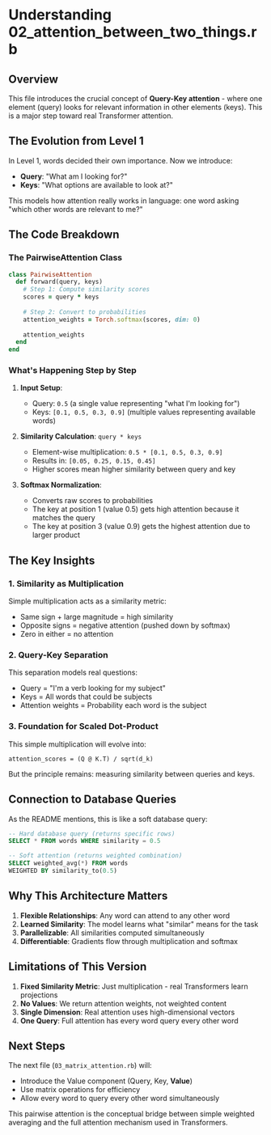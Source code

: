 # Understanding 02_attention_between_two_things.rb

## Overview

This file introduces the crucial concept of **Query-Key attention** - where one element (query) looks for relevant information in other elements (keys). This is a major step toward real Transformer attention.

## The Evolution from Level 1

In Level 1, words decided their own importance. Now we introduce:
- **Query**: "What am I looking for?"
- **Keys**: "What options are available to look at?"

This models how attention really works in language: one word asking "which other words are relevant to me?"

## The Code Breakdown

### The PairwiseAttention Class

```ruby
class PairwiseAttention
  def forward(query, keys)
    # Step 1: Compute similarity scores
    scores = query * keys
    
    # Step 2: Convert to probabilities
    attention_weights = Torch.softmax(scores, dim: 0)
    
    attention_weights
  end
end
```

### What's Happening Step by Step

1. **Input Setup**:
   - Query: `0.5` (a single value representing "what I'm looking for")
   - Keys: `[0.1, 0.5, 0.3, 0.9]` (multiple values representing available words)

2. **Similarity Calculation**: `query * keys`
   - Element-wise multiplication: `0.5 * [0.1, 0.5, 0.3, 0.9]`
   - Results in: `[0.05, 0.25, 0.15, 0.45]`
   - Higher scores mean higher similarity between query and key

3. **Softmax Normalization**:
   - Converts raw scores to probabilities
   - The key at position 1 (value 0.5) gets high attention because it matches the query
   - The key at position 3 (value 0.9) gets the highest attention due to larger product

## The Key Insights

### 1. Similarity as Multiplication
Simple multiplication acts as a similarity metric:
- Same sign + large magnitude = high similarity
- Opposite signs = negative attention (pushed down by softmax)
- Zero in either = no attention

### 2. Query-Key Separation
This separation models real questions:
- Query = "I'm a verb looking for my subject"
- Keys = All words that could be subjects
- Attention weights = Probability each word is the subject

### 3. Foundation for Scaled Dot-Product
This simple multiplication will evolve into:
```
attention_scores = (Q @ K.T) / sqrt(d_k)
```
But the principle remains: measuring similarity between queries and keys.

## Connection to Database Queries

As the README mentions, this is like a soft database query:

```sql
-- Hard database query (returns specific rows)
SELECT * FROM words WHERE similarity = 0.5

-- Soft attention (returns weighted combination)
SELECT weighted_avg(*) FROM words 
WEIGHTED BY similarity_to(0.5)
```

## Why This Architecture Matters

1. **Flexible Relationships**: Any word can attend to any other word
2. **Learned Similarity**: The model learns what "similar" means for the task
3. **Parallelizable**: All similarities computed simultaneously
4. **Differentiable**: Gradients flow through multiplication and softmax

## Limitations of This Version

1. **Fixed Similarity Metric**: Just multiplication - real Transformers learn projections
2. **No Values**: We return attention weights, not weighted content
3. **Single Dimension**: Real attention uses high-dimensional vectors
4. **One Query**: Full attention has every word query every other word

## Next Steps

The next file (`03_matrix_attention.rb`) will:
- Introduce the Value component (Query, Key, **Value**)
- Use matrix operations for efficiency
- Allow every word to query every other word simultaneously

This pairwise attention is the conceptual bridge between simple weighted averaging and the full attention mechanism used in Transformers.